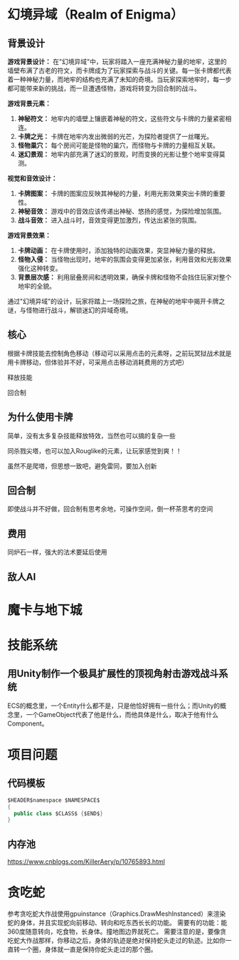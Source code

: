 # 幻境异域（Realm of Enigma）

## 背景设计

**游戏背景设计：** 在"幻境异域"中，玩家将踏入一座充满神秘力量的地牢，这里的墙壁布满了古老的符文，而卡牌成为了玩家探索与战斗的关键。每一张卡牌都代表着一种神秘力量，而地牢的结构也充满了未知的奇境。当玩家探索地牢时，每一步都可能带来新的挑战，而一旦遭遇怪物，游戏将转变为回合制的战斗。

**游戏背景元素：**

1. **神秘符文：** 地牢内的墙壁上镶嵌着神秘的符文，这些符文与卡牌的力量紧密相连。
2. **卡牌之光：** 卡牌在地牢内发出微弱的光芒，为探险者提供了一丝曙光。
3. **怪物巢穴：** 每个房间可能是怪物的巢穴，而怪物与卡牌的力量相互关联。
4. **迷幻景观：** 地牢内部充满了迷幻的景观，时而变换的光影让整个地牢变得莫测。

**视觉和音效设计：**

1. **卡牌图案：** 卡牌的图案应反映其神秘的力量，利用光影效果突出卡牌的重要性。
2. **神秘音效：** 游戏中的音效应该传递出神秘、悠扬的感觉，为探险增加氛围。
3. **战斗音效：** 进入战斗时，音效变得更加激烈，传达出紧张的氛围。

**游戏背景效果：**

1. **卡牌动画：** 在卡牌使用时，添加独特的动画效果，突显神秘力量的释放。
2. **怪物入侵：** 当怪物出现时，地牢的氛围会变得更加紧张，利用音效和光影效果强化这种转变。
3. **背景层次感：** 利用层叠房间和透明效果，确保卡牌和怪物不会挡住玩家对整个地牢的全貌。

通过"幻境异域"的设计，玩家将踏上一场探险之旅，在神秘的地牢中揭开卡牌之谜，与怪物进行战斗，解锁迷幻的异域奇境。

## 核心

根据卡牌技能去控制角色移动（移动可以采用点击的元素呀，之前玩冥狱战术就是用卡牌移动，但体验并不好，可采用点击移动消耗费用的方式吧）

释放技能

回合制

## 为什么使用卡牌

简单，没有太多复杂技能释放特效，当然也可以搞的复杂一些

同杀戮尖塔，也可以加入Rouglike的元素，让玩家感觉到爽！！

虽然不是爬塔，但思想一致吧，避免雷同，要加入创新

## 回合制

即使战斗并不好做，回合制有思考余地，可操作空间，倒一杯茶思考的空间

## 费用

同炉石一样，强大的法术要延后使用

## 敌人AI





# 魔卡与地下城



# 技能系统

## 用Unity制作一个极具扩展性的顶视角射击游戏战斗系统

ECS的概念里，一个Entity什么都不是，只是他恰好拥有一些什么；而Unity的概念里，一个GameObject代表了他是什么，而他具体是什么，取决于他有什么Component。





# 项目问题

## 代码模板

```c#
$HEADER$namespace $NAMESPACE$
{
  public class $CLASS$ {$END$}
}
```

## 内存池

https://www.cnblogs.com/KillerAery/p/10765893.html



# 贪吃蛇



参考贪吃蛇大作战使用gpuinstance（Graphics.DrawMeshInstanced）来渲染蛇的身体，并且实现蛇向前移动、转向和吃东西长长的功能。
需要有的功能：能360度随意转向，吃食物，长身体。撞地图边界就死亡。
需要注意的是，要像贪吃蛇大作战那样，你移动之后，身体的轨迹是绝对保持蛇头走过的轨迹。比如你一直转一个圈，身体就一直是保持你蛇头走过的那个圈。
